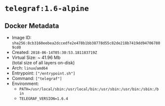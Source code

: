 # `telegraf:1.6-alpine`

## Docker Metadata

- Image ID: `sha256:8cb3160eebea2dccedfe2e478b1bb38778d55c82de218b7419dd947067809cd0`
- Created: `2018-06-14T05:30:53.181183719Z`
- Virtual Size: ~ 41.96 Mb  
  (total size of all layers on-disk)
- Arch: `linux`/`amd64`
- Entrypoint: `["/entrypoint.sh"]`
- Command: `["telegraf"]`
- Environment:
  - `PATH=/usr/local/sbin:/usr/local/bin:/usr/sbin:/usr/bin:/sbin:/bin`
  - `TELEGRAF_VERSION=1.6.4`
